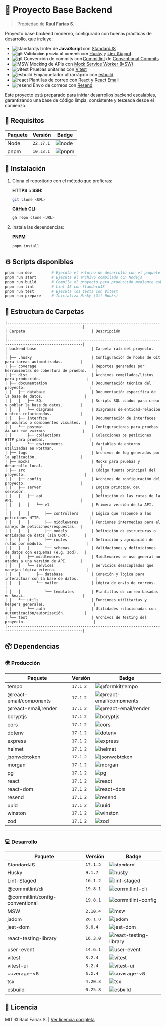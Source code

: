 # 🧱 Proyecto Base Backend

> Propiedad de **Raul Farias S.**

Proyecto base backend moderno, configurado con buenas prácticas de desarrollo, que incluye:

- ![standardjs](https://img.shields.io/badge/-263238?logo=standardjs) Linter de **JavaScript** con [StandardJS](https://standardjs.com/)
- ![git](https://img.shields.io/badge/-263238?logo=git) Validación previa al commit con [Husky](https://typicode.github.io/husky/) y [Lint-Staged](https://github.com/lint-staged/lint-staged/)
- ![git](https://img.shields.io/badge/-263238?logo=git) Convención de commits con [Commitlint](https://commitlint.js.org/) de [Conventional Commits](https://www.conventionalcommits.org/)
- ![MSW](https://img.shields.io/badge/-263238?logo=mockServiceWorker) Mocking de APIs con [Mock Service Worker (MSW)](https://mswjs.io/)
- ![vitest](https://img.shields.io/badge/-263238?logo=vitest) Pruebas unitarias con [Vitest](https://vitest.dev/)
- ![esbuild](https://img.shields.io/badge/-263238?logo=esbuild) Empaquetador ultrarrápido con [esbuild](https://esbuild.github.io/)
- ![react](https://img.shields.io/badge/-263238?logo=react) Plantillas de correo con [React](https://react.dev/) y [React Email](https://react.email/)
- ![resend](https://img.shields.io/badge/-263238?logo=resend) Envío de correos con [Resend](https://resend.com/)

Este proyecto está preparado para iniciar desarrollos backend escalables, garantizando una base de código limpia, consistente y testeada desde el comienzo.



## 🚀 Requisitos

| Paquete              | Versión   | Badge                                                                  |
|----------------------|-----------|------------------------------------------------------------------------|
| Node                 | `22.17.1` | ![node](https://img.shields.io/badge/node-22.17.1-339933?logo=node.js) |
| pnpm                 | `10.13.1` | ![pnpm](https://img.shields.io/badge/pnpm-10.13.1-F69220?logo=pnpm)    |



## 🔧 Instalación

1. Clona el repositorio con el método que prefieras:

   **HTTPS** o **SSH:**
   ```bash
   git clone <URL>
   ```

   **GitHub CLI:**
   ```bash
   gh repo clone <URL>
    ```

2. Instala las dependencias:

   **PNPM**
   ```bash
   pnpm install
   ```


## ⚙️ Scripts disponibles

```bash
pnpm run dev         # Ejecuta el entorno de desarrollo con el paquete tsx
pnpm run start       # Ejecuta el archivo compilado con Nodejs
pnpm run build       # Compila el proyecto para producción mediante esbuild
pnpm run lint        # Lint JS con StandardJS
pnpm run test        # Ejecuta los tests con Vitest
pnpm run prepare     # Inicializa Husky (Git Hooks)
```



## 📂 Estructura de Carpetas

```
|--------------------------------------------------------------------------------------------------------|
| Carpeta                              | Descripción                                                     |
|--------------------------------------------------------------------------------------------------------|
| backend-base                         | Carpeta raíz del proyecto.                                      |
| ├── .husky                           | Configuración de hooks de Git para tareas automatizadas.        |
| ├── coverage                         | Reportes generados por herramientas de cobertura de pruebas.    |
| ├── dist                             | Archivos compilados/listos para producción.                     |
| ├── documentation                    | Documentación técnica del proyecto.                             |
| │   ├── database                     | Documentación específica de la base de datos.                   |
| │   │   ├── SQL                      | Scripts SQL usados para crear y poblar la base de datos.        |
| │   │   └── diagrams                 | Diagramas de entidad-relación u otros relacionados.             |
| │   ├── interface                    | Documentación de interfaces de usuario o componentes visuales.  |
| │   └── postman                      | Configuraciones para pruebas de API con Postman.                |
| │       ├── collections              | Colecciones de peticiones HTTP para pruebas.                    |
| │       └── environments             | Variables de entorno utilizadas en Postman.                     |
| ├── logs                             | Archivos de log generados por la aplicación.                    |
| ├── mocks                            | Mocks para pruebas y desarrollo local.                          |
| ├── src                              | Código fuente principal del proyecto.                           |
| │   ├── config                       | Archivos de configuración del proyecto.                         |
| │   ├── server                       | Lógica principal del servidor.                                  |
| │   │   ├── api                      | Definición de las rutas de la API.                              |
| │   │   │   └── v1                   | Primera versión de la API.                                      |
| │   │   │       ├── controllers      | Lógica que responde a las peticiones HTTP.                      |
| │   │   │       ├── middlewares      | Funciones intermedias para el manejo de peticiones/respuestas.  |
| │   │   │       ├── models           | Definición de estructuras o entidades de datos (sin ORM).       |
| │   │   │       ├── routes           | Definición y agrupación de rutas por módulo.                    |
| │   │   │       └── schemas          | Validaciones y definiciones de datos con esquemas (e.g. zod).   |
| │   │   ├── middlewares              | Middlewares de uso general no atados a una versión de API.      |
| │   │   └── services                 | Servicios desacoplados que manejan lógica externa.              |
| │   │       ├── database             | Conexión y lógica para interactuar con la base de datos.        |
| │   │       └── mailer               | Lógica de envío de correos.                                     |
| │   │           └── templates        | Plantillas de correo basadas en React.                          |
| │   └── utils                        | Funciones utilitarias y helpers generales.                      |
| │       └── auth                     | Utilidades relacionadas con autenticación/autorización.         |
| └── test                             | Archivos de testing del proyecto.                               |
|--------------------------------------------------------------------------------------------------------|
```



## 📦 Dependencias

### 🌍 Producción

| Paquete              | Versión   | Badge                                                                  |
|----------------------|-----------|------------------------------------------------------------------------|
| tempo                    | `17.1.2`  | ![@formkit/tempo](https://img.shields.io/npm/v/@formkit/tempo.svg?label=@formkit/tempo&color=263238) |
| @react-email/components  | `17.1.2`  | ![@react-email/components](https://img.shields.io/npm/v/@react-email/components.svg?label=@react-email/components&color=263238) |
| @react-email/render      | `17.1.2`  | ![@react-email/render](https://img.shields.io/npm/v/@react-email/render.svg?label=@react-email/render&color=263238) |
| bcryptjs                 | `17.1.2`  | ![bcryptjs](https://img.shields.io/npm/v/bcryptjs.svg?label=bcryptjs&color=263238) |
| cors                     | `17.1.2`  | ![cors](https://img.shields.io/npm/v/cors.svg?label=cors&color=263238) |
| dotenv                   | `17.1.2`  | ![dotenv](https://img.shields.io/npm/v/dotenv.svg?label=dotenv&color=263238) |
| express                  | `17.1.2`  | ![express](https://img.shields.io/npm/v/express.svg?label=express&color=263238) |
| helmet                   | `17.1.2`  | ![helmet](https://img.shields.io/npm/v/helmet.svg?label=helmet&color=263238) |
| jsonwebtoken             | `17.1.2`  | ![jsonwebtoken](https://img.shields.io/npm/v/jsonwebtoken.svg?label=jsonwebtoken&color=263238) |
| morgan                   | `17.1.2`  | ![morgan](https://img.shields.io/npm/v/morgan.svg?label=morgan&color=263238) |
| pg                       | `17.1.2`  | ![pg](https://img.shields.io/npm/v/pg.svg?label=pg&color=263238) |
| react                    | `17.1.2`  | ![react](https://img.shields.io/npm/v/react.svg?label=react&color=263238) |
| react-dom                | `17.1.2`  | ![react-dom](https://img.shields.io/npm/v/react-dom.svg?label=react-dom&color=263238) |
| resend                   | `17.1.2`  | ![resend](https://img.shields.io/npm/v/resend.svg?label=resend&color=263238) |
| uuid                     | `17.1.2`  | ![uuid](https://img.shields.io/npm/v/uuid.svg?label=uuid&color=263238) |
| winston                  | `17.1.2`  | ![winston](https://img.shields.io/npm/v/winston.svg?label=winston&color=263238) |
| zod                      | `17.1.2`  | ![zod](https://img.shields.io/npm/v/zod.svg?label=zod&color=263238) |

---

### 💻 Desarrollo

| Paquete                         | Versión   | Badge                                                                  |
|---------------------------------|-----------|------------------------------------------------------------------------|
| StandardJS                      | `17.1.2`  | ![standard](https://img.shields.io/badge/standard-17.1.2-F3DF49?logo=standardjs) |
| Husky                           | `9.1.7`   | ![husky](https://img.shields.io/badge/husky-9.1.7-263238?style=flat) |
| Lint-Staged                     | `16.1.2`  | ![lint-staged](https://img.shields.io/badge/lint--staged-16.1.2-263238?style=flat) |
| @commitlint/cli                 | `19.8.1`  | ![commitlint-cli](https://img.shields.io/badge/@commitlint/cli-19.8.1-000000?logo=commitlint)     |
| @commitlint/config-conventional | `19.8.1`  | ![commitlint-config](https://img.shields.io/badge/@commitlint/config--conventional-19.8.1-FE5196?logo=conventionalcommits) |
| MSW                             | `2.10.4`  | ![msw](https://img.shields.io/badge/Mock%20Service%20Worker-2.10.4-FF6A33?logo=mockserviceworker) |
| jsdom                           | `26.1.0`  | ![jsdom](https://img.shields.io/badge/jsdom-26.1.0-FFCA28?logo=javascript) |
| jest-dom                        | `6.6.4`   | ![jest-dom](https://img.shields.io/badge/@testing--library/jest--dom-6.6.4-1E4A8C?logo=testinglibrary) |
| react-testing-library           | `16.3.0`  | ![react-testing-library](https://img.shields.io/badge/@testing--library/react-16.3.0-E33332?logo=testinglibrary) |
| user-event                      | `14.6.1`  | ![user-event](https://img.shields.io/badge/@testing--library/user--event-14.6.1-FFB400?logo=testinglibrary) |
| vitest                          | `3.2.4`   | ![vitest](https://img.shields.io/badge/vitest-3.2.4-6E4AFF?logo=vitest) |
| vitest-ui                       | `3.2.4`   | ![vitest-ui](https://img.shields.io/badge/@vitest/ui-3.2.4-6E4AFF?logo=vitest) |
| coverage-v8                     | `3.2.4`   | ![coverage-v8](https://img.shields.io/badge/@vitest/coverage--v8-3.2.4-6E4AFF?logo=vitest) |
| tsx                             | `4.20.3`  | ![tsx](https://img.shields.io/badge/tsx-4.20.3-3178C6?logo=ts-node) |
| esbuild                         | `0.25.8`  | ![esbuild](https://img.shields.io/badge/esbuild-0.25.8-FFCF00?logo=esbuild) |




## 📄 Licencia

MIT © Raul Farias S. | [Ver licencia completa](./LICENSE.md)
